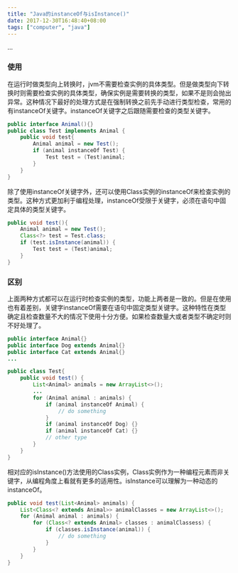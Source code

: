 ```yaml
---
title: "Java的instanceOf与isInstance()"
date: 2017-12-30T16:48:40+08:00
tags: ["computer", "java"]
---
```

...
<!--more-->

### 使用
在运行时做类型向上转换时，jvm不需要检查实例的具体类型。但是做类型向下转换时则需要检查实例的具体类型，确保实例是需要转换的类型，如果不是则会抛出异常。这种情况下最好的处理方式是在强制转换之前先手动进行类型检查，常用的有instanceOf关键字。instanceOf关键字之后跟随需要检查的类型关键字。

``` java
public interface Animal(){}
public class Test implements Animal {
    public void test{
        Animal animal = new Test();
        if (animal instanceOf Test) {
            Test test = (Test)animal;
        }
    }
}
```

除了使用instanceOf关键字外，还可以使用Class实例的instanceOf来检查实例的类型。这种方式更加利于编程处理，instanceOf受限于关键字，必须在语句中固定具体的类型关键字。

``` java
public void test(){
    Animal animal = new Test();
    Class<?> test = Test.class;
    if (test.isInstance(animal)) {
        Test test = (Test)animal;
    }
}
```

### 区别
上面两种方式都可以在运行时检查实例的类型，功能上两者是一致的。但是在使用也有着差别，关键字instanceOf需要在语句中固定类型关键字。这种特性在类型确定且检查数量不大的情况下使用十分方便。如果检查数量大或者类型不确定时则不好处理了。

``` java
public interface Animal{}
public interface Dog extends Animal{}
public interface Cat extends Animal{}
...

public class Test{
    public void test() {
        List<Animal> animals = new ArrayList<>();
        ...
        for (Animal animal : animals) {
            if (animal instanceOf Animal) {
                // do something
            }
            if (animal instanceOf Dog) {}
            if (animal instanceOf Cat) {}
            // other type
        }
    }
}
```

相对应的isInstance()方法使用的Class实例，Class实例作为一种编程元素而非关键字，从编程角度上看就有更多的适用性。isInstance可以理解为一种动态的instanceOf。

``` java
public void test(List<Animal> animals) {
    List<Class<? extends Animal>> animalClasses = new ArrayList<>();
    for (Animal animal : animals) {
        for (Class<? extends Animal> classes : animalClassess) {
            if (classes.isInstance(animal)) {
                // do something
            }
        }
    }
}
```
